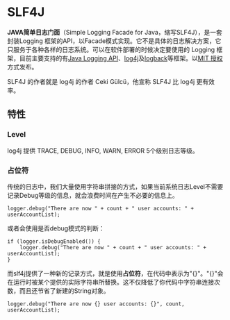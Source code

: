 # SLF4J

**JAVA简单日志门面**（Simple Logging Facade for Java，缩写SLF4J），是一套封装Logging 框架的API，以Facade模式实现。它不是具体的日志解决方案，它只服务于各种各样的日志系统。可以在软件部署的时候决定要使用的 Logging 框架，目前主要支持的有[Java Logging API](https://zh.wikipedia.org/w/index.php?title=Java_Logging_API&action=edit&redlink=1)、[log4j](https://zh.wikipedia.org/wiki/Log4j)及[logback](https://zh.wikipedia.org/w/index.php?title=Logback&action=edit&redlink=1)等框架。以[MIT 授权](https://zh.wikipedia.org/w/index.php?title=MIT_授權&action=edit&redlink=1)方式发布。

SLF4J 的作者就是 log4j 的作者 Ceki Gülcü，他宣称 SLF4J 比 log4j 更有效率。

## 特性

### Level

log4j 提供 TRACE, DEBUG, INFO, WARN, ERROR 5个级别日志等级。

### 占位符

传统的日志中，我们大量使用字符串拼接的方式，如果当前系统日志Level不需要记录Debug等级的信息，就会浪费时间在产生不必要的信息上。

```
logger.debug("There are now " + count + " user accounts: " + userAccountList);
```

或者会使用是否debug模式的判断：

```
if (logger.isDebugEnabled()) {
    logger.debug("There are now " + count + " user accounts: " + userAccountList);
}
```

而slf4j提供了一种新的记录方式，就是使用**占位符**，在代码中表示为"{}"。"{}"会在运行时被某个提供的实际字符串所替换。这不仅降低了你代码中字符串连接次数，而且还节省了新建的String对象。

```
logger.debug("There are now {} user accounts: {}", count, userAccountList); 
```







